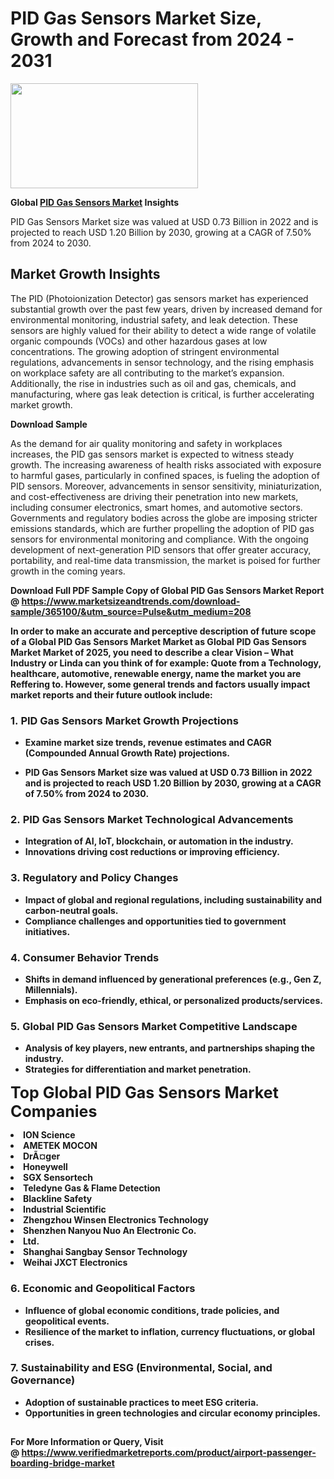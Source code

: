 <H1>PID Gas Sensors Market Size, Growth and Forecast from 2024 - 2031</H1><img class="aligncenter size-medium wp-image-584254" src="https://thirdeyenews.in/wp-content/uploads/2024/09/Global-Market-Research-300x168.jpeg" alt="" width="300" height="168" /><p><strong>Global&nbsp;<a href="https://www.marketsizeandtrends.com/download-sample/365100/&amp;utm_source=Pulse&amp;utm_medium=208">PID Gas Sensors Market</a> Insights</strong></p><p>PID Gas Sensors Market size was valued at USD 0.73 Billion in 2022 and is projected to reach USD 1.20 Billion by 2030, growing at a CAGR of 7.50% from 2024 to 2030.</p><p><h2>Market Growth Insights</h2> <p>The PID (Photoionization Detector) gas sensors market has experienced substantial growth over the past few years, driven by increased demand for environmental monitoring, industrial safety, and leak detection. These sensors are highly valued for their ability to detect a wide range of volatile organic compounds (VOCs) and other hazardous gases at low concentrations. The growing adoption of stringent environmental regulations, advancements in sensor technology, and the rising emphasis on workplace safety are all contributing to the market’s expansion. Additionally, the rise in industries such as oil and gas, chemicals, and manufacturing, where gas leak detection is critical, is further accelerating market growth.</p> <p><strong>Download Sample</strong></p> <p>As the demand for air quality monitoring and safety in workplaces increases, the PID gas sensors market is expected to witness steady growth. The increasing awareness of health risks associated with exposure to harmful gases, particularly in confined spaces, is fueling the adoption of PID sensors. Moreover, advancements in sensor sensitivity, miniaturization, and cost-effectiveness are driving their penetration into new markets, including consumer electronics, smart homes, and automotive sectors. Governments and regulatory bodies across the globe are imposing stricter emissions standards, which are further propelling the adoption of PID gas sensors for environmental monitoring and compliance. With the ongoing development of next-generation PID sensors that offer greater accuracy, portability, and real-time data transmission, the market is poised for further growth in the coming years.</p> <p><strong></p><p><span class=""><strong>Download Full PDF Sample Copy of Global PID Gas Sensors Market Report</strong> @ <a href="https://www.marketsizeandtrends.com/download-sample/365100/&amp;utm_source=Pulse&amp;utm_medium=208" target="_blank">https://www.marketsizeandtrends.com/download-sample/365100/&amp;utm_source=Pulse&amp;utm_medium=208</a></span></p><p>In order to make an accurate and perceptive description of future scope of a Global&nbsp;PID Gas Sensors Market Market as Global&nbsp;PID Gas Sensors Market Market of 2025, you need to describe a clear Vision &ndash; What Industry or Linda can you think of for example: Quote from a Technology, healthcare, automotive, renewable energy, name the market you are Reffering to. However, some general trends and factors usually impact market reports and their future outlook include:</p><h3>1.&nbsp;<strong>PID Gas Sensors Market Growth Projections</strong></h3><ul><li>Examine market size trends, revenue estimates and CAGR (Compounded Annual Growth Rate) projections.</li><li><p>PID Gas Sensors Market size was valued at USD 0.73 Billion in 2022 and is projected to reach USD 1.20 Billion by 2030, growing at a CAGR of 7.50% from 2024 to 2030.</p></li></ul><h3>2.&nbsp;<strong>PID Gas Sensors Market Technological Advancements</strong></h3><ul><li>Integration of AI, IoT, blockchain, or automation in the industry.</li><li>Innovations driving cost reductions or improving efficiency.</li></ul><h3>3.&nbsp;<strong>Regulatory and Policy Changes</strong></h3><ul><li>Impact of global and regional regulations, including sustainability and carbon-neutral goals.</li><li>Compliance challenges and opportunities tied to government initiatives.</li></ul><h3>4.&nbsp;<strong>Consumer Behavior Trends</strong></h3><ul><li>Shifts in demand influenced by generational preferences (e.g., Gen Z, Millennials).</li><li>Emphasis on eco-friendly, ethical, or personalized products/services.</li></ul><h3>5.&nbsp;<strong>Global PID Gas Sensors Market Competitive Landscape</strong></h3><ul><li>Analysis of key players, new entrants, and partnerships shaping the industry.</li><li>Strategies for differentiation and market penetration.</li></ul><p data-pm-slice="1 1 []"><span style="color: inherit; font-family: inherit; font-size: 25px;">Top Global PID Gas Sensors Market Companies</span></p><div class="" data-test-id=""><p><li>ION Science</li><li> AMETEK MOCON</li><li> DrÃ¤ger</li><li> Honeywell</li><li> SGX Sensortech</li><li> Teledyne Gas & Flame Detection</li><li> Blackline Safety</li><li> Industrial Scientific</li><li> Zhengzhou Winsen Electronics Technology</li><li> Shenzhen Nanyou Nuo An Electronic Co.</li><li>Ltd.</li><li> Shanghai Sangbay Sensor Technology</li><li> Weihai JXCT Electronics</li></p></div><h3>6.&nbsp;<strong>Economic and Geopolitical Factors</strong></h3><ul><li>Influence of global economic conditions, trade policies, and geopolitical events.</li><li>Resilience of the market to inflation, currency fluctuations, or global crises.</li></ul><h3>7.&nbsp;<strong>Sustainability and ESG (Environmental, Social, and Governance)</strong></h3><ul><li>Adoption of sustainable practices to meet ESG criteria.</li><li>Opportunities in green technologies and circular economy principles.</li></ul><h2><strong style="font-size: 14px;">For More Information or Query, Visit @&nbsp;</strong><a style="background-color: #ffffff; font-size: 14px;" href="https://www.marketsizeandtrends.com/report/pid-gas-sensors-market/" target="_blank">https://www.verifiedmarketreports.com/product/airport-passenger-boarding-bridge-market</a></h2>
